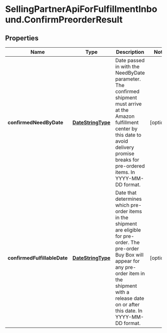 # SellingPartnerApiForFulfillmentInbound.ConfirmPreorderResult

## Properties
Name | Type | Description | Notes
------------ | ------------- | ------------- | -------------
**confirmedNeedByDate** | [**DateStringType**](DateStringType.md) | Date passed in with the NeedByDate parameter. The confirmed shipment must arrive at the Amazon fulfillment center by this date to avoid delivery promise breaks for pre-ordered items. In YYYY-MM-DD format. | [optional] 
**confirmedFulfillableDate** | [**DateStringType**](DateStringType.md) | Date that determines which pre-order items in the shipment are eligible for pre-order. The pre-order Buy Box will appear for any pre-order item in the shipment with a release date on or after this date. In YYYY-MM-DD format. | [optional] 


